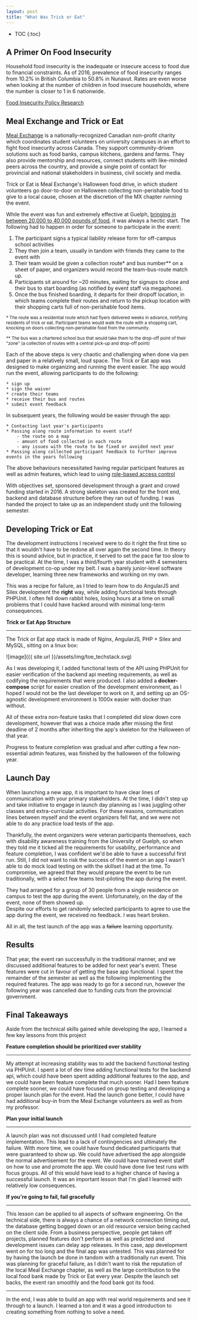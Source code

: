 ```yaml
---
layout: post
title: "What Was Trick or Eat"
---
```


* TOC
{:toc}


## A Primer On Food Insecurity

Household food insecurity is the inadequate or insecure access to food due to financial constraints. 
As of 2016, prevalence of food insecurity ranges from 10.2% in British Columbia to 50.8% in Nunavut. 
Rates are even worse when looking at the number of children in food insecure households, where the number is closer to 1 in 6 nationwide.

[Food Insecurity Policy Research](https://proof.utoronto.ca/new-data-available/) 

## Meal Exchange and Trick or Eat

[Meal Exchange](https://www.mealexchange.com/team-info) is a nationally-recognized Canadian non-profit charity which coordinates student volunteers on university campuses in an effort to fight food insecurity across Canada. 
They support community-driven solutions such as food banks, campus kitchens, gardens and farms. 
They also provide mentorship and resources, connect students with like-minded peers across the country, and provide a single point of contact for provincial and national stakeholders in business, civil society and media.

Trick or Eat is Meal Exchange's Halloween food drive, in which student volunteers go door-to-door on Halloween collecting non-perishable food to give to a local cause, chosen at the discretion of the MX chapter running the event.

While the event was fun and extremely effective at Guelph, [bringing in between 20,000 to 40,000 pounds of food](https://www.guelphtoday.com/local-news/scary-situation-for-food-bank-as-u-of-g-students-wont-be-collecting-food-this-halloween-1716067), it was always a hectic start.
The following had to happen in order for someone to participate in the event:
1. The participant signs a typical liability release form for off-campus school activities
2. They then join a team, usually in tandom with friends they came to the event with
3. Their team would be given a collection route* and bus number** on a sheet of paper, and organizers would record the team-bus-route match up. 
4. Participants sit around for ~20 minutes, waiting for signups to close and their bus to start boarding (as notified by event staff via megaphone).
5. Once the bus finished boarding, it departs for their dropoff location, in which teams complete their routes and return to the pickup location with their shopping carts full of non-perishable food items.

<small>* The route was a residential route which had flyers delivered weeks in advance, notifying residents of trick or eat. Participant teams would walk the route with a shopping cart, knocking on doors collecting non-perishable food from the community.</small>

<small>** The bus was a chartered school bus that would take them to the drop-off point of their "zone" (a collection of routes with a central pick-up and drop-off point)</small>


Each of the above steps is very chaotic and challenging when done via pen and paper in a relatively small, loud space. 
The Trick or Eat app was designed to make organizing and running the event easier.
The app would run the event, allowing participants to do the following:

    * sign up
    * sign the waiver
    * create their teams
    * receive their bus and routes
    * submit event feedback
  
In subsequent years, the following would be easier through the app:

    * Contacting last year's participants
    * Passing along route information to event staff
        - the route on a map
        - amount of food collected in each route
        - any issues with the route to be fixed or avoided next year
    * Passing along collected participant feedback to further improve events in the years following

The above behaviours necessitated having regular participant features as well as admin features, which lead to using [role-based access control](https://en.wikipedia.org/wiki/Role-based_access_control) 

With objectives set, sponsored development through a grant and crowd funding started in 2016. 
A strong skeleton was created for the front end, backend and database structure before they ran out of funding.
I was handed the project to take up as an independent study unit the following semester.   

## Developing Trick or Eat  

The development instructions I received were to do it right the first time so that it wouldn't have to be redone all over again the second time. 
In theory this is sound advice, but in practice, it served to set the pace far too slow to be practical. 
At the time, I was a third/fourth year student with 4 semesters of development co-op under my belt. 
I was a barely junior-level software developer, learning three new frameworks and working on my own. 

This was a recipe for failure, as I tried to learn how to do AngularJS and Silex development the **right** way, while adding functional tests through PHPUnit. 
I often fell down rabbit holes, losing hours at a time on small problems that I could have hacked around with minimal long-term consequences. 

**Trick or Eat App Structure**

***

The Trick or Eat app stack is made of Nginx, AngularJS, PHP + Silex and MySQL, sitting on a linux box:

![image]({{ site.url }}/assets/img/toe_techstack.svg)  

As I was developing it, I added functional tests of the API using PHPUnit for easier verification of the backend api meeting requirements, as well as codifying the requirements that were produced. 
I also added a **docker-compose** script for easier creation of the development environment, as I hoped I would not be the last developer to work on it, and setting up an OS-agnostic development environment is 1000x easier with docker than without.

All of these extra non-feature tasks that I completed did slow down core development, however that was a choice made after missing the first deadline of 2 months after inheriting the app's skeleton for the Halloween of that year.

Progress to feature completion was gradual and after cutting a few non-essential admin features, was finished by the halloween of the following year.

## Launch Day

When launching a new app, it is important to have clear lines of communication with your primary stakeholders. 
At the time, I didn't step up and take initiative to engage in launch day planning as I was juggling other classes and extra-curricular activities. 
For these reasons, communication lines between myself and the event organizers fell flat, and we were not able to do any practice load tests of the app. 

Thankfully, the event organizers were veteran participants themselves, each with disability awareness training from the University of Guelph, so when they told me it ticked all the requirements for usability, performance and feature completion, I was confident we'd be able to have a successful first run. 
Still, I did not want to risk the success of the event on an app I wasn't able to do mock load testing on with the skillset I had at the time.
To compromise, we agreed that they would prepare the event to be run traditionally, with a select few teams test-piloting the app during the event.

They had arranged for a group of 30 people from a single residence on campus to test the app during the event. 
Unfortunately, on the day of the event, none of them showed up.  
Despite our efforts to get randomly selected participants to agree to use the app during the event, we received no feedback. 
I was heart broken. 

All in all, the test launch of the app was a ~~failure~~ learning opportunity.   

## Results

That year, the event ran successfully in the traditional manner, and we discussed additional features to be added for next year's event. 
These features were cut in favour of getting the base app functional. 
I spent the remainder of the semester as well as the following implementing the required features. 
The app was ready to go for a second run, however the following year was cancelled due to funding cuts from the provincial government. 

## Final Takeaways

Aside from the technical skills gained while developing the app, I learned a few key lessons from this project

**Feature completion should be prioritized over stability**

*** 

My attempt at increasing stability was to add the backend functional testing via PHPUnit. 
I spent a lot of dev time adding functional tests for the backend api, which could have been spent adding additional features to the app, and we could have been feature complete that much sooner.
Had I been feature complete sooner, we could have focused on group testing and developing a proper launch plan for the event. 
Had the launch gone better, I could have had additional buy-in from the Meal Exchange volunteers as well as from my professor. 

**Plan your initial launch**

***

A launch plan was not discussed until I had completed feature implementation. 
This lead to a lack of contingencies and ultimately the failure. 
With more time, we could have found dedicated participants that were guaranteed to show up. 
We could have advertised the app alongside the normal advertisement for the event.
We could have trained event staff on how to use and promote the app. 
We could have done live test runs with focus groups. 
All of this would have lead to a higher chance of having a successful launch. 
It was an important lesson that I'm glad I learned with relatively low consequences.

**If you're going to fail, fail gracefully**

***
  
This lesson can be applied to all aspects of software engineering. 
On the technical side, there is always a chance of a network connection timing out, the database getting bogged down or an old resource version being cached on the client side. 
From a business perspective, people get taken off projects, planned features don't perform as well as predicted and development issues can delay app releases. 
In this case, app development went on for too long and the final app was untested. 
This was planned for by having the launch be done in tandom with a traditionally run event. 
This was planning for graceful failure, as I didn't want to risk the reputation of the local Meal Exchange chapter, as well as the large contribution to the local food bank made by Trick or Eat every year.
Despite the launch set backs, the event ran smoothly and the food bank got its food.     


*** 

In the end, I was able to build an app with real world requirements and see it through to a launch. 
I learned a ton and it was a good introduction to creating something from nothing to solve a need. 
